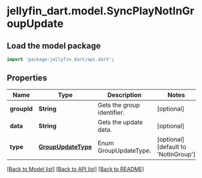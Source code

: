 # jellyfin_dart.model.SyncPlayNotInGroupUpdate

## Load the model package
```dart
import 'package:jellyfin_dart/api.dart';
```

## Properties
Name | Type | Description | Notes
------------ | ------------- | ------------- | -------------
**groupId** | **String** | Gets the group identifier. | [optional] 
**data** | **String** | Gets the update data. | [optional] 
**type** | [**GroupUpdateType**](GroupUpdateType.md) | Enum GroupUpdateType. | [optional] [default to 'NotInGroup']

[[Back to Model list]](../README.md#documentation-for-models) [[Back to API list]](../README.md#documentation-for-api-endpoints) [[Back to README]](../README.md)


